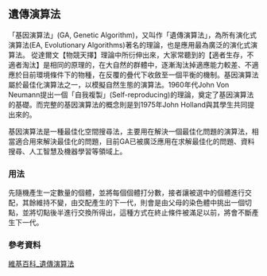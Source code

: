 ## 遺傳演算法
「基因演算法」(GA, Genetic Algorithm)，又叫作「遺傳演算法」，為所有演化式演算法(EA, Evolutionary Algorithms)著名的理論，也是應用最為廣泛的演化式演算法。
從達爾文【物競天擇】理論中所衍伸出來，大家常聽到的【適者生存，不適者淘汰】是相同的原理的，在大自然的群體中，逐漸淘汰掉適應能力較差、不適應於目前環境條件下的物種，在反覆的疊代下收斂至一個平衡的機制。基因演算法屬於最佳化演算法之一，以模擬自然生態的演算法。1960年代John Von Neumann提出一個「自我複製」(Self-reproducing)的理論，奠定了基因演算法的基礎。而完整的基因演算法的概念則是到1975年John Holland與其學生共同提出來的。

基因演算法是一種最佳化空間搜尋法，主要用在解決一個最佳化問題的演算法，相當適合用來解決最佳化的問題，目前GA已被廣泛應用在求解最佳化的問題、資料搜尋、人工智慧及機器學習等領域上。
### 用法
先隨機產生一定數量的個體，並將每個個體打分數，接者讓被選中的個體進行交配，其餘維持不變，由交配產生的下一代，則會是由父母的染色體中挑出一個切點，並將切點後半進行交換所得出，這種方式在終止條件被滿足以前，將會不斷產生下一代。

### 參考資料

[維基百科_遺傳演算法](https://zh.wikipedia.org/wiki/%E9%81%97%E4%BC%A0%E7%AE%97%E6%B3%95)
